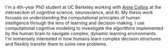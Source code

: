 I'm a 4th-year PhD student at UC Berkeley working with [Anne Collins](https://ccn.studentorg.berkeley.edu/) at the interseciton of cognitive science, neuroscience, and AI. My thesis work focuses on understanding the computational principles of human intelligence through the lens of learning and decision-making. I use computational cognitive modeling to investigate the algorithms implemented by the human brain to navigate complex, dynamic learning environments. I'm immensely interested in how humans learn complex decision structures and flexibly transfer them to solve new problems. 